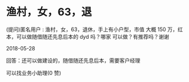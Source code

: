 # 渔村，女，63，退

(提问)匿名用户 : 渔村，女，63，退休，手上有小户型，市值 大概 150 万，红本，可以做随借随还先息后本的 dyd 吗？哪家 可以做？有推荐吗？谢谢

2018-05-28

回答：还可以做建设的，随借随还先息后本，需要客户经理

可以找业务小助理(0 赞)